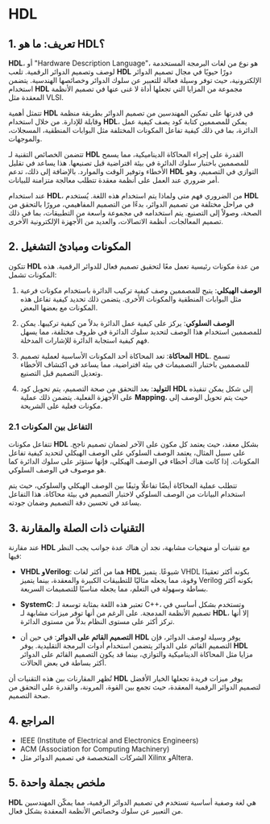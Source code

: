 # HDL

## 1. تعريف: ما هو **HDL**؟
**HDL**، أو "Hardware Description Language"، هو نوع من لغات البرمجة المستخدمة لوصف وتصميم الدوائر الرقمية. تلعب **HDL** دورًا حيويًا في مجال تصميم الدوائر الإلكترونية، حيث توفر وسيلة فعالة للتعبير عن سلوك الدوائر وخصائصها الهندسية. يتضمن استخدام **HDL** مجموعة من المزايا التي تجعلها أداة لا غنى عنها في تصميم الأنظمة المعقدة مثل VLSI. 

تتمثل أهمية **HDL** في قدرتها على تمكين المهندسين من تصميم الدوائر بطريقة منظمة وقابلة للإدارة. من خلال استخدام **HDL**، يمكن للمصممين كتابة كود يصف كيفية عمل الدائرة، بما في ذلك كيفية تفاعل المكونات المختلفة مثل البوابات المنطقية، المسجلات، والموجهات. 

تتضمن الخصائص التقنية لـ **HDL** القدرة على إجراء المحاكاة الديناميكية، مما يسمح للمصممين باختبار سلوك الدائرة في بيئة افتراضية قبل تصنيعها. هذا يساعد في تقليل الأخطاء وتوفير الوقت والموارد. بالإضافة إلى ذلك، تدعم **HDL** التوازي في التصميم، وهو أمر ضروري عند العمل على أنظمة معقدة تتطلب معالجة متزامنة للبيانات. 

عند استخدام **HDL**، من الضروري فهم متى ولماذا يتم استخدام هذه اللغة. يُستخدم **HDL** في مراحل مختلفة من تصميم الدوائر، بدءًا من التصميم المفاهيمي، مرورًا بالتحقق من الصحة، وصولاً إلى التصنيع. يتم استخدامه في مجموعة واسعة من التطبيقات، بما في ذلك تصميم المعالجات، أنظمة الاتصالات، والعديد من الأجهزة الإلكترونية الأخرى.

## 2. المكونات ومبادئ التشغيل
تتكون **HDL** من عدة مكونات رئيسية تعمل معًا لتحقيق تصميم فعال للدوائر الرقمية. هذه المكونات تشمل:

1. **الوصف الهيكلي**: يتيح للمصممين وصف كيفية تركيب الدائرة باستخدام مكونات فرعية مثل البوابات المنطقية والمكونات الأخرى. يتضمن ذلك تحديد كيفية تفاعل هذه المكونات مع بعضها البعض.

2. **الوصف السلوكي**: يركز على كيفية عمل الدائرة بدلاً من كيفية تركيبها. يمكن للمصممين استخدام هذا الوصف لتحديد سلوك الدائرة في ظروف مختلفة، مما يسهل فهم كيفية استجابة الدائرة للإشارات المدخلة.

3. **المحاكاة**: تعد المحاكاة أحد المكونات الأساسية لعملية تصميم **HDL**. تسمح للمصممين باختبار التصميمات في بيئة افتراضية، مما يساعد في اكتشاف الأخطاء وتعديل التصميم قبل التصنيع.

4. **التوليد**: بعد التحقق من صحة التصميم، يتم تحويل كود **HDL** إلى شكل يمكن تنفيذه على الأجهزة الفعلية. يتضمن ذلك عملية **Mapping**، حيث يتم تحويل الوصف إلى مكونات فعلية على الشريحة.

### 2.1 التفاعل بين المكونات
تتفاعل مكونات **HDL** بشكل معقد، حيث يعتمد كل مكون على الآخر لضمان تصميم ناجح. على سبيل المثال، يعتمد الوصف السلوكي على الوصف الهيكلي لتحديد كيفية تفاعل المكونات. إذا كانت هناك أخطاء في الوصف الهيكلي، فإنها ستؤثر على سلوك الدائرة كما هو موصوف في الوصف السلوكي. 

تتطلب عملية المحاكاة أيضًا تفاعلًا وثيقًا بين الوصف الهيكلي والسلوكي، حيث يتم استخدام البيانات من الوصف السلوكي لاختبار التصميم في بيئة محاكاة. هذا التفاعل يساعد في تحسين دقة التصميم وضمان جودته.

## 3. التقنيات ذات الصلة والمقارنة
عند مقارنة **HDL** مع تقنيات أو منهجيات مشابهة، نجد أن هناك عدة جوانب يجب النظر فيها:

- **VHDL وVerilog**: هما من أكثر لغات **HDL** شيوعًا. يتميز VHDL بكونه أكثر تعقيدًا وقوة، مما يجعله مثاليًا للتطبيقات الكبيرة والمعقدة، بينما يتميز Verilog بكونه أكثر بساطة وسهولة في التعلم، مما يجعله مناسبًا للتصميمات السريعة.

- **SystemC**: تعتبر هذه اللغة بمثابة توسعة لـ C++، وتستخدم بشكل أساسي في تصميم الأنظمة المدمجة. على الرغم من أنها توفر ميزات مشابهة لـ **HDL**، إلا أنها تركز أكثر على مستوى النظام بدلاً من مستوى الدائرة.

- **التصميم القائم على الدوائر**: في حين أن **HDL** يوفر وسيلة لوصف الدوائر، فإن التصميم القائم على الدوائر يتضمن استخدام أدوات البرمجة التقليدية. يوفر **HDL** مزايا مثل المحاكاة الديناميكية والتوازي، بينما قد يكون التصميم القائم على الدوائر أكثر بساطة في بعض الحالات.

تُظهر المقارنات بين هذه التقنيات أن **HDL** يوفر ميزات فريدة تجعلها الخيار الأفضل لتصميم الدوائر الرقمية المعقدة، حيث تجمع بين القوة، المرونة، والقدرة على التحقق من صحة التصميم.

## 4. المراجع
- IEEE (Institute of Electrical and Electronics Engineers)
- ACM (Association for Computing Machinery)
- الشركات المتخصصة في تصميم الدوائر مثل Xilinx وAltera.

## 5. ملخص بجملة واحدة
**HDL** هي لغة وصفية أساسية تستخدم في تصميم الدوائر الرقمية، مما يمكّن المهندسين من التعبير عن سلوك وخصائص الأنظمة المعقدة بشكل فعال.